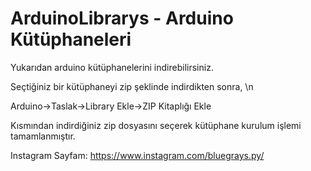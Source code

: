 # ArduinoLibrarys - Arduino Kütüphaneleri

Yukarıdan arduino kütüphanelerini indirebilirsiniz.

Seçtiğiniz bir kütüphaneyi zip şeklinde indirdikten sonra, \n

Arduino->Taslak->Library Ekle->ZIP Kitaplığı Ekle 

Kısmından indirdiğiniz zip dosyasını seçerek kütüphane kurulum işlemi tamamlanmıştır.

Instagram Sayfam: https://www.instagram.com/bluegrays.py/
